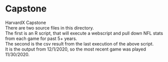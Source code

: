 # Capstone
HarvardX Capstone <br>
There are two source files in this directory. <br>
The first is an R script, that will execute a webscript and pull down NFL stats from each game for past 5+ years. <br>
The second is the csv result from the last execution of the above script. <br>
It is the output from 12/1/2020, so the most recent game was played 11/30/2020. <br>
